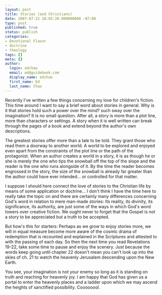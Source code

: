 ```yaml
---
layout: post
title: Stories (and Christians)
date: 2007-07-22 18:03:20.000000000 -07:00
type: post
published: true
status: publish
categories:
- Devotional Flavor
- doctrine
- theology
tags: []
meta: {}
author:
  login: edchao
  email: ed@guidebook.com
  display_name: edchao
  first_name: Ed
  last_name: Chao
---
```

<p>Recently I've written a few things concerning my love for children's fiction.  This time around I want to say a brief word about stories in general.  Why is it that stories hold such a power over the mind? such sway over the imagination?  It is no small question. After all, a story is more than a plot line, more than characters or settings.  A story when it is well written can break through the pages of a book and extend beyond the author's own descriptions.</p>
<p>The greatest stories offer more than a tale to be told.  They grant those who read them a doorway to another world.  A world to be explored and enjoyed even apart from the constraints of the plot line or the path of the protagonist.  When an author creates a world in a story, it is as though he or she is merely the one who tips the snowball off the top of the slope and the reader is the one who runs alongside of it. By the time the reader becomes engrossed in the story, the size of the snowball is already far greater than the author could have ever intended... or controlled for that matter.</p>
<p>I suppose I should here connect the love of stories to the Christian life by means of some application or doctrine...  I don't think I have the time here to really take the topic on and there are certainly many differences concerning God's word in relation to mere man-made stories: Its reality, its divinity, its significance, its authority, are just some of the ways in which God's word towers over creative fiction.  We ought never to forget that the Gospel is not a story to be appreciated but a truth to be accepted.</p>
<p>But how's this for starters: Perhaps as we grow to enjoy stories more, we will in equal measure become more aware of the cosmic drama of redemption that is recounted and explained in the Scriptures and attested to with the passing of each day.  So then the next time you read Revelations 19-22, take some time to pause and enjoy the scenery.  Just because the words keep going until chapter 22 doesn't mean you can't look up into the skies of ch. 21 to watch the heavenly Jerusalem descending upon the New Earth.</p>
<p>You see, your imagination is not your enemy so long as it is standing on truth and reaching for heavenly joy.  I am happy that God has given us a portal to enter the heavenly places and a ladder upon which we may ascend the heights of sanctified possibility. Coooooool.</p>
